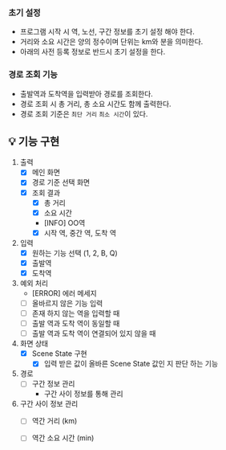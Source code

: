 ### 초기 설정 
- 프로그램 시작 시 역, 노선, 구간 정보를 초기 설정 해야 한다.
- 거리와 소요 시간은 양의 정수이며 단위는 km와 분을 의미한다.
- 아래의 사전 등록 정보로 반드시 초기 설정을 한다.

### 경로 조회 기능
- 출발역과 도착역을 입력받아 경로를 조회한다.
- 경로 조회 시 총 거리, 총 소요 시간도 함께 출력한다.
- 경로 조회 기준은 `최단 거리` `최소 시간`이 있다.

## 💡 기능 구현
1. 출력
    - [X] 메인 화면
    - [X] 경로 기준 선택 화면
    - [X] 조회 결과
        - [X] 총 거리
        - [X] 소요 시간
        - [INFO] OO역
        - [X] 시작 역, 중간 역, 도착 역
    
2. 입력
    - [X] 원하는 기능 선택 (1, 2, B, Q)
    - [X] 출발역
    - [X] 도착역
    
3. 예외 처리
    - [ERROR] 에러 메세지
    - [ ] 올바르지 않은 기능 입력
    - [ ] 존재 하지 않는 역을 입력할 때
    - [ ] 출발 역과 도착 역이 동일할 때
    - [ ] 출발 역과 도착 역이 연결되어 있지 않을 때
 
4. 화면 상태
    - [X] Scene State 구현
        - [X] 입력 받은 값이 올바른 Scene State 값인 지 판단 하는 기능
    
5. 경로
    - [ ] 구간 정보 관리
        - 구간 사이 정보를 통해 관리

6. 구간 사이 정보 관리
    - [ ] 역간 거리 (km)
    - [ ] 역간 소요 시간 (min)
    